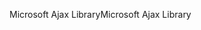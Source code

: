 <span data-ttu-id="2913e-101">Microsoft Ajax Library</span><span class="sxs-lookup"><span data-stu-id="2913e-101">Microsoft Ajax Library</span></span>